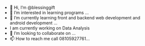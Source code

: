 - 👋 Hi, I’m @blessinggift
- 👀 I’m interested in learning programs ...
- 🌱 I’m currently learning front and backend web development and android development  ...
- I am currently working on Data Analysis 
- 💞️ I’m looking to collaborate on ...
- 📫 How to reach me call 08105927761...

<!---
blessinggift/blessinggift is a ✨ special ✨ repository because its `README.md` (this file) appears on your GitHub profile.
You can click the Preview link to take a look at your changes.
--->
